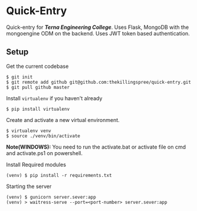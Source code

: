 ﻿# Quick-Entry

Quick-entry for ***Terna Engineering College***.
Uses Flask, MongoDB with the mongoengine ODM on the backend. 
Uses JWT token based authentication.

## Setup

Get the current codebase

    $ git init
    $ git remote add github git@github.com:thekillingspree/quick-entry.git
    $ git pull github master 
Install `virtualenv` if you haven't already

    $ pip install virtualenv
Create and activate a new virtual environment.

    $ virtualenv venv
    $ source ./venv/bin/activate
**Note(WINDOWS):**  You need to run the activate.bat or activate file on cmd and activate.ps1 on powershell.

Install Required modules

    (venv) $ pip install -r requirements.txt
Starting the server

    (venv) $ gunicorn server.sever:app
    (venv) > waitress-serve --port=<port-number> server.sever:app
 

